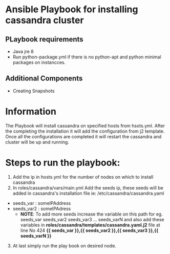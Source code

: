 # Ansible Playbook for installing cassandra cluster

## PLaybook requirements
- Java jre 8
- Run python-package.yml if there is no python-apt and python minimal packages on instancces.

## Additional Components 
- Creating Snapshots

#  Information
The Playbook will install cassandra on specified hosts from hsots.yml.
After the completing the installation it will add the configuration from j2 template.
Once all the configurations are completed it will restart the cassandra and cluster will be up and running.

#  Steps to run the playbook:

1. Add the ip in hosts.yml for the number of nodes on which to install cassandra
2. In roles/cassandra/vars/main.yml 
	Add the seeds ip, these seeds will be added in cassandra's installation file ie: /etc/cassandra/cassandra.yaml
* seeds_var : someIPAddress
* seeds_var2 : someIPAdress
	* **NOTE**: To add more seeds increase the variable on this path for eg. seeds_var seeds_var2 seeds_var3 ... seeds_varN and also add these variables in **roles/cassandra/templates/cassandra.yaml.j2** file at line No 424 **{{ seeds_var }},{{ seeds_var2 }},{{ seeds_var3 }},{{ seeds_varN }}**
3. At last simply run the play book on desired node.
